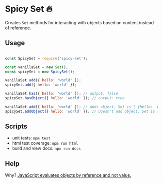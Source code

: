 # Spicy Set 🔥

Creates `Set` methods for interacting with objects based on content instead of reference.

## Usage

```javascript

const SpicySet = require('spicy-set');

const vanillaSet = new Set();
const spicySet = new SpicySet();

vanillaSet.add({ hello: 'world' });
spicySet.add({ hello: 'world' });

vanillaSet.has({ hello: 'world' }); // output: false
spicySet.hasObject({ hello: 'world' }); // output: true

vanillaSet.add({ hello: 'world' }); // Adds object, Set is { {hello: 'world'}, {hello: 'world'} }
spicySet.addObject({ hello: 'world' }); // Doesn't add object, Set is { {hello: 'world'} }
```

## Scripts

- unit tests: `npm test`
- html test coverage: `npm run html`
- build and view docs: `npm run docs`

## Help

Why? [JavaScript evaluates objects by reference and not value.](https://stackoverflow.com/questions/6605640/javascript-by-reference-vs-by-value)
